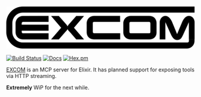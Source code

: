 ![EXCOM](https://github.com/mtrudel/excom/raw/main/assets/readme_logo.svg)

[![Build Status](https://github.com/mtrudel/excom/workflows/Elixir%20CI/badge.svg)](https://github.com/mtrudel/excom/actions)
[![Docs](https://img.shields.io/badge/api-docs-green.svg?style=flat)](https://hexdocs.pm/excom)
[![Hex.pm](https://img.shields.io/hexpm/v/excom.svg?style=flat&color=blue)](https://hex.pm/packages/excom)

[EXCOM](https://tron.fandom.com/wiki/ENCOM) is an MCP server for Elixir. It has planned support for exposing tools via HTTP streaming.

**Extremely** WiP for the next while.